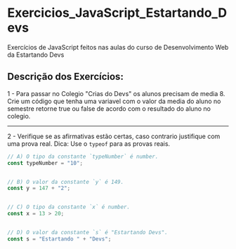 # Exercicios_JavaScript_Estartando_Devs
Exercícios de JavaScript feitos nas aulas do curso de Desenvolvimento Web da Estartando Devs
## Descrição dos Exercícios:

1 - Para passar no Colegio "Crias do Devs" os alunos precisam de media 8.
Crie um código que tenha uma variavel com o valor da media do aluno no semestre retorne true ou false de acordo com o resultado do aluno no colegio.

---

2 - Verifique se as afirmativas estão certas, caso contrario justifique com uma prova real.
Dica: Use o `typeof` para as provas reais.

```js
// A) O tipo da constante `typeNumber` é number.
const typeNumber = "10";


// B) O valor da constante `y` é 149.
const y = 147 + "2";


// C) O tipo da constante `x` é number.
const x = 13 > 20;


// D) O valor da constante `s` é "Estartando Devs".
const s = "Estartando " + "Devs";

```
